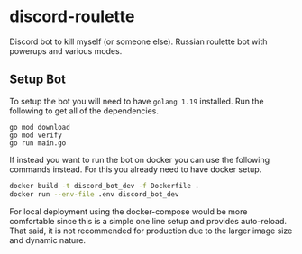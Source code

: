 # discord-roulette
Discord bot to kill myself (or someone else). Russian roulette bot with powerups and various modes.


## Setup Bot

To setup the bot you will need to have `golang 1.19` installed. Run the following to get all of the dependencies.

``` golang
go mod download
go mod verify
go run main.go
```

If instead you want to run the bot on docker you can use the following commands instead. For this you already need to have docker setup.

``` bash
docker build -t discord_bot_dev -f Dockerfile .
docker run --env-file .env discord_bot_dev
```

For local deployment using the docker-compose would be more comfortable since this is a simple one line setup and provides auto-reload. That said, it is not recommended for production due to the larger image size and dynamic nature.
